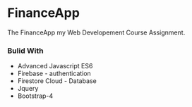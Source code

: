 # FinanceApp
The FinanceApp my Web Developement Course Assignment.

### Bulid With
- Advanced Javascript ES6
- Firebase - authentication
- Firestore Cloud - Database
- Jquery
- Bootstrap-4
